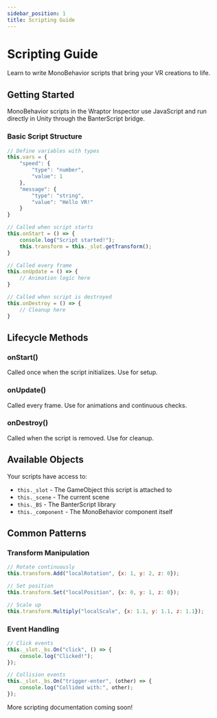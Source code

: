 ```yaml
---
sidebar_position: 1
title: Scripting Guide
---
```


# Scripting Guide

Learn to write MonoBehavior scripts that bring your VR creations to life.

## Getting Started

MonoBehavior scripts in the Wraptor Inspector use JavaScript and run directly in Unity through the BanterScript bridge.

### Basic Script Structure

```javascript
// Define variables with types
this.vars = {
    "speed": {
        "type": "number",
        "value": 1
    },
    "message": {
        "type": "string",
        "value": "Hello VR!"
    }
}

// Called when script starts
this.onStart = () => {
    console.log("Script started!");
    this.transform = this._slot.getTransform();
}

// Called every frame
this.onUpdate = () => {
    // Animation logic here
}

// Called when script is destroyed
this.onDestroy = () => {
    // Cleanup here
}
```

## Lifecycle Methods

### onStart()
Called once when the script initializes. Use for setup.

### onUpdate()
Called every frame. Use for animations and continuous checks.

### onDestroy()
Called when the script is removed. Use for cleanup.

## Available Objects

Your scripts have access to:
- `this._slot` - The GameObject this script is attached to
- `this._scene` - The current scene
- `this._BS` - The BanterScript library
- `this._component` - The MonoBehavior component itself

## Common Patterns

### Transform Manipulation
```javascript
// Rotate continuously
this.transform.Add("localRotation", {x: 1, y: 2, z: 0});

// Set position
this.transform.Set("localPosition", {x: 0, y: 1, z: 0});

// Scale up
this.transform.Multiply("localScale", {x: 1.1, y: 1.1, z: 1.1});
```

### Event Handling
```javascript
// Click events
this._slot._bs.On("click", () => {
    console.log("Clicked!");
});

// Collision events
this._slot._bs.On("trigger-enter", (other) => {
    console.log("Collided with:", other);
});
```

More scripting documentation coming soon!